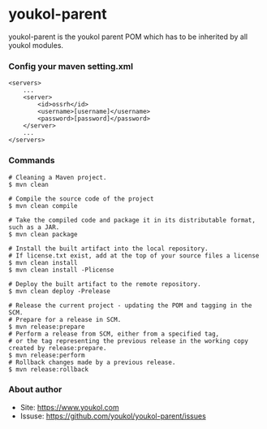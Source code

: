 # youkol-parent
youkol-parent is the youkol parent POM which has to be inherited by all youkol modules.

### Config your maven setting.xml
```
<servers>
    ...
    <server>
        <id>ossrh</id>
        <username>[username]</username>
        <password>[password]</password>
    </server>
    ...
</servers>
```

### Commands
```shell
# Cleaning a Maven project.
$ mvn clean

# Compile the source code of the project
$ mvn clean compile

# Take the compiled code and package it in its distributable format, such as a JAR.
$ mvn clean package

# Install the built artifact into the local repository.
# If license.txt exist, add at the top of your source files a license
$ mvn clean install
$ mvn clean install -Plicense

# Deploy the built artifact to the remote repository.
$ mvn clean deploy -Prelease

# Release the current project - updating the POM and tagging in the SCM.
# Prepare for a release in SCM.
$ mvn release:prepare
# Perform a release from SCM, either from a specified tag, 
# or the tag representing the previous release in the working copy created by release:prepare. 
$ mvn release:perform
# Rollback changes made by a previous release. 
$ mvn release:rollback
```

### About author
- Site: https://www.youkol.com
- Issuse: https://github.com/youkol/youkol-parent/issues